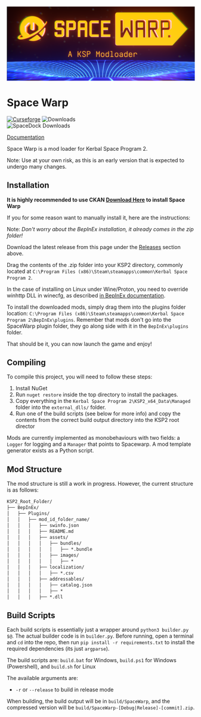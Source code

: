 ![Cool Banner](assets/cool_banner.png)

# Space Warp
[![Curseforge](http://cf.way2muchnoise.eu/full_831005_downloads.svg?badge_style=plastic)](https://www.curseforge.com/kerbal-space-program-2/mods/space-warp)
![Downloads](https://img.shields.io/github/downloads/X606/SpaceWarp/latest/total.svg?label=%E2%A4%93%20Downloads&style=plastic)  
![SpaceDock Downloads](https://img.shields.io/badge/dynamic/json?color=blueviolet&label=SpaceDock%20Downloads&query=downloads&url=https%3A%2F%2Fspacedock.info%2Fapi%2Fmod%2F3277)

[Documentation](https://docs.spacewarp.org)

Space Warp is a mod loader for Kerbal Space Program 2.

Note: Use at your own risk, as this is an early version that is expected to undergo many changes.

## Installation

**It is highly recommended to use CKAN [Download Here](https://github.com/KSP-CKAN/CKAN) to install Space Warp**

If you for some reason want to manually install it, here are the instructions:

Note: *Don't worry about the BepInEx installation, it already comes in the zip folder!*

Download the latest release from this page under the [Releases](https://github.com/SpaceWarpDev/SpaceWarp/releases) section above.

Drag the contents of the .zip folder into your KSP2 directory, commonly located at `C:\Program Files (x86)\Steam\steamapps\common\Kerbal Space Program 2`.

In the case of installing on Linux under Wine/Proton, you need to override winhttp DLL in winecfg, as described [in BepInEx documentation](https://docs.bepinex.dev/articles/advanced/proton_wine.html).

To install the downloaded mods, simply drag them into the plugins folder location: `C:\Program Files (x86)\Steam\steamapps\common\Kerbal Space Program 2\BepInEx\plugins`. Remember that mods don't go into the SpaceWarp plugin folder, they go along side with it in the `BepInEx\plugins` folder.

That should be it, you can now launch the game and enjoy!

## Compiling

To compile this project, you will need to follow these steps:

1. Install NuGet
2. Run `nuget restore` inside the top directory to install the packages.
3. Copy everything in the `Kerbal Space Program 2\KSP2_x64_Data\Managed` folder into the `external_dlls/` folder.
4. Run one of the build scripts (see below for more info) and copy the contents from the correct build output directory into the KSP2 root director

Mods are currently implemented as monobehaviours with two fields: a `Logger` for logging and a `Manager` that points to Spacewarp. A mod template generator exists as a Python script.

## Mod Structure

The mod structure is still a work in progress. However, the current structure is as follows:

```
KSP2_Root_Folder/
├── BepInEx/
│   ├── Plugins/
│   │   ├── mod_id_folder_name/
│   │   │   ├── swinfo.json
│   │   │   ├── README.md
│   │   │   ├── assets/
│   │   │   │   ├── bundles/
│   │   │   │   │   ├── *.bundle
│   │   │   │   ├── images/
│   │   │   │   │   ├── *
│   │   │   ├── localization/
│   │   │   │   ├── *.csv
│   │   │   ├── addressables/
│   │   │   │   ├── catalog.json
│   │   │   │   ├── *
│   │   │   ├── *.dll 
```

## Build Scripts

Each build scripts is essentially just a wrapper around `python3 builder.py $@`. The actual builder code is in `builder.py`.
Before running, open a terminal and `cd` into the repo, then run `pip install -r requirements.txt` to install the required dependencies (its just `argparse`).

The build scripts are:
`build.bat` for Windows, `build.ps1` for Windows (Powershell), and `build.sh` for Linux

The available arguments are:
- `-r` or `--release` to build in release mode

When building, the build output will be in `build/SpaceWarp`, and the compressed version will be `build/SpaceWarp-[Debug|Release]-[commit].zip`.
